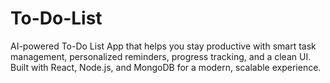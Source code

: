 # To-Do-List
AI-powered To-Do List App that helps you stay productive with smart task management, personalized reminders, progress tracking, and a clean UI. Built with React, Node.js, and MongoDB for a modern, scalable experience.
